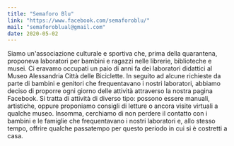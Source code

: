 ```yaml
---
title: "Semaforo Blu"
link: "https://www.facebook.com/semaforoblu/"
mail: "semaforoblual@gmail.com"
date: 2020-05-02
---
```


Siamo un'associazione culturale e sportiva che, prima della quarantena, proponeva laboratori per bambini e ragazzi nelle librerie, biblioteche e musei. 
Ci eravamo occupati un paio di anni fa dei laboratori didattici al Museo Alessandria Città delle Biciclette. In seguito ad alcune richieste da parte di bambini e genitori che frequentavano i nostri laboratori, abbiamo deciso di proporre ogni giorno delle attività attraverso la nostra pagina Facebook. 
Si tratta di attività di diverso tipo: possono essere manuali, artistiche, oppure proponiamo consigli di letture o ancora visite virtuali a qualche museo. 
Insomma, cerchiamo di non perdere il contatto con i bambini e le famiglie che frequentavano i nostri laboratori e, allo stesso tempo, offrire qualche passatempo per questo periodo in cui si è costretti a casa.